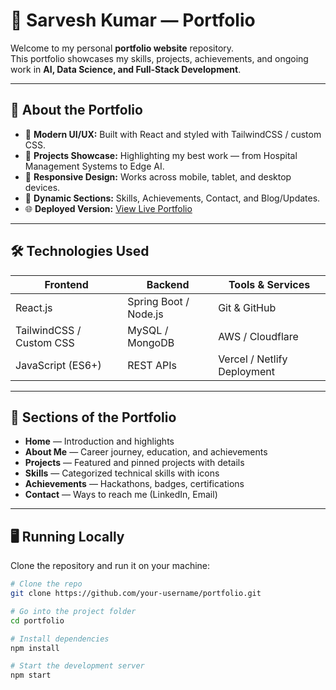 # 🌟 Sarvesh Kumar — Portfolio

Welcome to my personal **portfolio website** repository.  
This portfolio showcases my skills, projects, achievements, and ongoing work in **AI, Data Science, and Full-Stack Development**.

---

## 🚀 About the Portfolio

- 🎨 **Modern UI/UX:** Built with React and styled with TailwindCSS / custom CSS.
- 📂 **Projects Showcase:** Highlighting my best work — from Hospital Management Systems to Edge AI.
- 📱 **Responsive Design:** Works across mobile, tablet, and desktop devices.
- 📝 **Dynamic Sections:** Skills, Achievements, Contact, and Blog/Updates.
- 🌐 **Deployed Version:** [View Live Portfolio](https://sarveshprince.github.io/portfolio/)

---

## 🛠️ Technologies Used

| Frontend | Backend | Tools & Services |
|----------|---------|-----------------|
| React.js | Spring Boot / Node.js | Git & GitHub |
| TailwindCSS / Custom CSS | MySQL / MongoDB | AWS / Cloudflare |
| JavaScript (ES6+) | REST APIs | Vercel / Netlify Deployment |

---

## 📂 Sections of the Portfolio

- **Home** — Introduction and highlights  
- **About Me** — Career journey, education, and achievements  
- **Projects** — Featured and pinned projects with details  
- **Skills** — Categorized technical skills with icons  
- **Achievements** — Hackathons, badges, certifications  
- **Contact** — Ways to reach me (LinkedIn, Email)

---

## 🖥️ Running Locally

Clone the repository and run it on your machine:

```bash
# Clone the repo
git clone https://github.com/your-username/portfolio.git

# Go into the project folder
cd portfolio

# Install dependencies
npm install

# Start the development server
npm start
